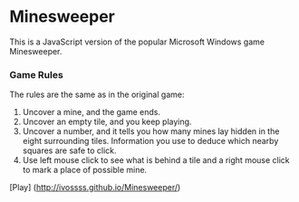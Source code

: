 # Minesweeper

This is a JavaScript version of the popular Microsoft Windows game Minesweeper.

### Game Rules
The rules are the same as in the original game:

1. Uncover a mine, and the game ends.
2. Uncover an empty tile, and you keep playing.
3. Uncover a number, and it tells you how many mines lay hidden in the eight surrounding tiles. Information you use to deduce which nearby squares are safe to click.
4. Use left mouse click to see what is behind a tile and a right mouse click to mark a place of possible mine.

[Play] (http://ivossss.github.io/Minesweeper/)